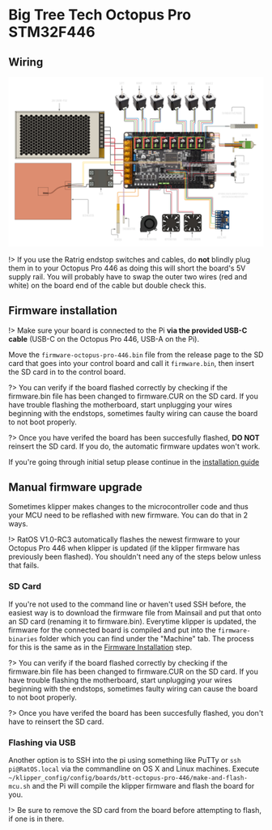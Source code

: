 # Big Tree Tech Octopus Pro STM32F446

## Wiring

![BTT Octopus Pro STM32F446 Wiring Diagram](_media/octopus-11-wiring.png)

!> If you use the Ratrig endstop switches and cables, do **not** blindly plug them in to your Octopus Pro 446 as doing this will short the board's 5V supply rail. You will probably have to swap the outer two wires (red and white) on the board end of the cable but double check this.

## Firmware installation

!> Make sure your board is connected to the Pi **via the provided USB-C cable** (USB-C on the Octopus Pro 446, USB-A on the Pi).

Move the `firmware-octopus-pro-446.bin` file from the release page to the SD card that goes into your control board and call it `firmware.bin`, then insert the SD card in to the control board.

?>
You can verify if the board flashed correctly by checking if the firmware.bin file has been changed to firmware.CUR on the SD card. If you have trouble flashing the motherboard, start unplugging your wires beginning with the endstops, sometimes faulty wiring can cause the board to not boot properly.

?> Once you have verifed the board has been succesfully flashed, **DO NOT** reinsert the SD card. If you do, the automatic firmware updates won't work.

If you're going through initial setup please continue in the [installation guide](installation.md#setup)

## Manual firmware upgrade

Sometimes klipper makes changes to the microcontroller code and thus your MCU need to be reflashed with new firmware. You can do that in 2 ways.

!> RatOS V1.0-RC3 automatically flashes the newest firmware to your
Octopus Pro 446 when klipper is updated (if the klipper firmware has previously been flashed).
You shouldn't need any of the steps below unless that fails.

### SD Card

If you're not used to the command line or haven't used SSH before, the easiest way is to download the firmware file from Mainsail and put that onto an SD card (renaming it to firmware.bin). Everytime klipper is updated, the firmware for the connected board is compiled and put into the `firmware-binaries` folder which you can find under the "Machine" tab. The process for this is the same as in the [Firmware Installation](#firmware-installation) step.

?>
You can verify if the board flashed correctly by checking if the firmware.bin file has been changed to firmware.CUR on the SD card. If you have trouble flashing the motherboard, start unplugging your wires beginning with the endstops, sometimes faulty wiring can cause the board to not boot properly.

?> Once you have verifed the board has been succesfully flashed, you don't have to reinsert the SD card.

### Flashing via USB

Another option is to SSH into the pi using something like PuTTy or `ssh pi@RatOS.local` via the commandline on OS X and Linux machines. Execute `~/klipper_config/config/boards/btt-octopus-pro-446/make-and-flash-mcu.sh` and the Pi will compile the klipper firmware and flash the board for you.

!> Be sure to remove the SD card from the board before attempting to flash, if one is in there.
